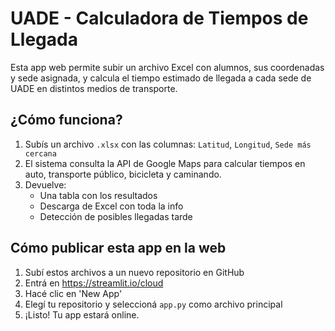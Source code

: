 # UADE - Calculadora de Tiempos de Llegada

Esta app web permite subir un archivo Excel con alumnos, sus coordenadas y sede asignada, y calcula el tiempo estimado de llegada a cada sede de UADE en distintos medios de transporte.

## ¿Cómo funciona?

1. Subís un archivo `.xlsx` con las columnas: `Latitud`, `Longitud`, `Sede más cercana`
2. El sistema consulta la API de Google Maps para calcular tiempos en auto, transporte público, bicicleta y caminando.
3. Devuelve:
   - Una tabla con los resultados
   - Descarga de Excel con toda la info
   - Detección de posibles llegadas tarde

## Cómo publicar esta app en la web

1. Subí estos archivos a un nuevo repositorio en GitHub
2. Entrá en https://streamlit.io/cloud
3. Hacé clic en 'New App'
4. Elegí tu repositorio y seleccioná `app.py` como archivo principal
5. ¡Listo! Tu app estará online.
